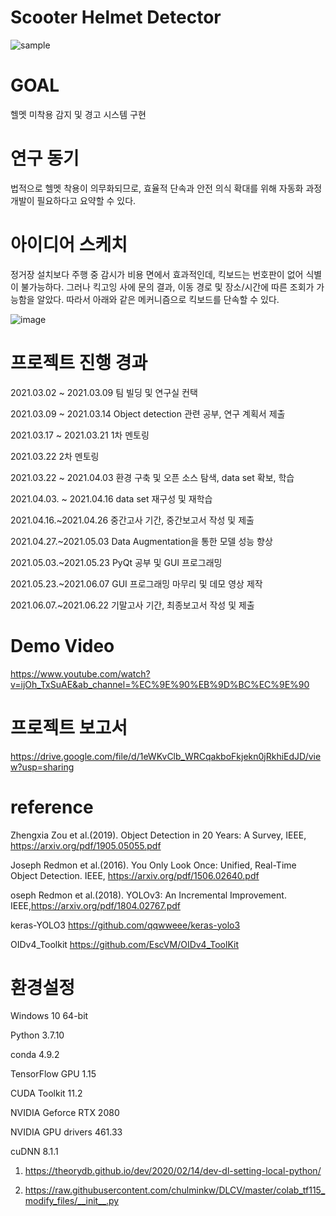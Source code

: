 # Scooter Helmet Detector

![sample](https://user-images.githubusercontent.com/62752488/122856946-a9886780-d352-11eb-9e1b-c46583045bec.gif)

# GOAL
헬멧 미착용 감지 및 경고 시스템 구현

# 연구 동기
 
법적으로 헬멧 착용이 의무화되므로, 효율적 단속과 안전 의식 확대를 위해 자동화 과정 개발이 필요하다고 요약할 수 있다.

# 아이디어 스케치

정거장 설치보다 주행 중 감시가 비용 면에서 효과적인데, 킥보드는 번호판이 없어 식별이 불가능하다.
그러나 킥고잉 사에 문의 결과, 이동 경로 및 장소/시간에 따른 조회가 가능함을 알았다. 따라서 아래와 같은 메커니즘으로 킥보드를 단속할 수 있다.

![image](https://user-images.githubusercontent.com/62752488/117592707-92abfe00-b174-11eb-8c7e-670f5b137b4d.png)


# 프로젝트 진행 경과


2021.03.02 ~ 2021.03.09 팀 빌딩 및 연구실 컨택

2021.03.09 ~ 2021.03.14 Object detection 관련 공부, 연구 계획서 제출

2021.03.17 ~ 2021.03.21 1차 멘토링

2021.03.22 2차 멘토링

2021.03.22 ~ 2021.04.03 환경 구축 및 오픈 소스 탐색, data set 확보, 학습

2021.04.03. ~ 2021.04.16 data set 재구성 및 재학습

2021.04.16.~2021.04.26 중간고사 기간, 중간보고서 작성 및 제출

2021.04.27.~2021.05.03 Data Augmentation을 통한 모델 성능 향상

2021.05.03.~2021.05.23 PyQt 공부 및 GUI 프로그래밍

2021.05.23.~2021.06.07 GUI 프로그래밍 마무리 및 데모 영상 제작

2021.06.07.~2021.06.22 기말고사 기간, 최종보고서 작성 및 제출

# Demo Video
https://www.youtube.com/watch?v=ijOh_TxSuAE&ab_channel=%EC%9E%90%EB%9D%BC%EC%9E%90

# 프로젝트 보고서

https://drive.google.com/file/d/1eWKvClb_WRCqakboFkjekn0jRkhiEdJD/view?usp=sharing

# reference
Zhengxia Zou et al.(2019). Object Detection in 20 Years: A Survey, IEEE, https://arxiv.org/pdf/1905.05055.pdf

Joseph Redmon et al.(2016). You Only Look Once: Unified, Real-Time Object Detection. IEEE, https://arxiv.org/pdf/1506.02640.pdf

oseph Redmon et al.(2018). YOLOv3: An Incremental Improvement. IEEE,https://arxiv.org/pdf/1804.02767.pdf

keras-YOLO3 https://github.com/qqwweee/keras-yolo3

OIDv4_Toolkit https://github.com/EscVM/OIDv4_ToolKit


# 환경설정
Windows 10 64-bit

Python 3.7.10

conda 4.9.2

TensorFlow GPU 1.15

CUDA Toolkit 11.2 

NVIDIA Geforce RTX 2080

NVIDIA GPU drivers 461.33

cuDNN 8.1.1

1. https://theorydb.github.io/dev/2020/02/14/dev-dl-setting-local-python/

2. https://raw.githubusercontent.com/chulminkw/DLCV/master/colab_tf115_modify_files/__init__.py

